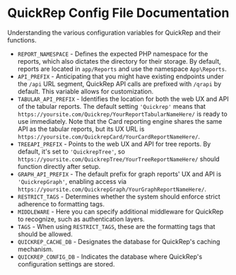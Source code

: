 # QuickRep Config File Documentation

Understanding the various configuration variables for QuickRep and their functions.

* `REPORT_NAMESPACE` - Defines the expected PHP namespace for the reports, which also dictates the directory for their storage. By default, reports are located in `app/Reports` and use the namespace `App\Reports`.
* `API_PREFIX` - Anticipating that you might have existing endpoints under the `/api` URL segment, QuickRep API calls are prefixed with `/qrapi` by default. This variable allows for customization.
* `TABULAR_API_PREFIX` - Identifies the location for both the web UX and API of the tabular reports. The default setting `'Quickrep'` means that `https://yoursite.com/Quickrep/YourReportTabularNameHere/` is ready to use immediately. Note that the Card reporting engine shares the same API as the tabular reports, but its UX URL is `https://yoursite.com/QuickrepCard/YourCardReportNameHere/`.
* `TREEAPI_PREFIX` - Points to the web UX and API for tree reports. By default, it's set to `'QuickrepTree'`, so `https://yoursite.com/QuickrepTree/YourTreeReportNameHere/` should function directly after setup.
* `GRAPH_API_PREFIX` - The default prefix for graph reports' UX and API is `'QuickrepGraph'`, enabling access via `https://yoursite.com/QuickrepGraph/YourGraphReportNameHere/`.
* `RESTRICT_TAGS` - Determines whether the system should enforce strict adherence to formatting tags.
* `MIDDLEWARE` - Here you can specify additional middleware for QuickRep to recognize, such as authentication layers.
* `TAGS` - When using `RESTRICT_TAGS`, these are the formatting tags that should be allowed.
* `QUICKREP_CACHE_DB` - Designates the database for QuickRep's caching mechanism.
* `QUICKREP_CONFIG_DB` - Indicates the database where QuickRep's configuration settings are stored.
